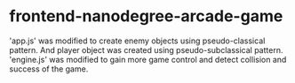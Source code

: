 frontend-nanodegree-arcade-game
===============================

'app.js' was modified to create enemy objects using pseudo-classical pattern. And player object was created using pseudo-subclassical pattern. 'engine.js' was modified to gain more game control and detect collision and success of the game.